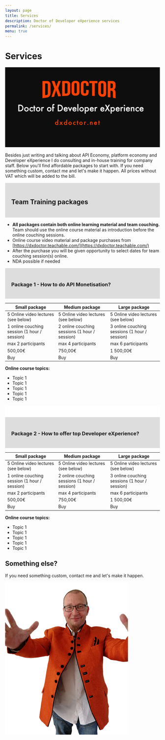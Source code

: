 ```yaml
---
layout: page
title: Services
description: Doctor of Developer eXperience services
permalink: /services/
menu: true
---
```


# Services

<img src="/assets/img/dxdoctor-logo.png" alt="DX Doctor Logo" width="1238">

Besides just writing and talking about API Economy, platform economy and Developer eXperience I do consulting and in-house training for company staff. Below you'll find affordable packages to start with. If you need something custom, contact me and let's make it happen. All prices without VAT which will be added to the bill. 


<div style="background-color:#ddd;padding:10px;">
<div>
<h2 style="padding:10px;">Team Training packages</h2>
</div>
</div>


* **All packages contain both online learning material and team couching.** Team should use the online course material as introduction before the online couching sessions. 
* Online course video material and package purchases from [https://dxdoctor.teachable.com/](https://dxdoctor.teachable.com/) 
* After the purchase you will be given opportunity to select dates for team couching session(s) online. 
* NDA possible if needed

<div style="background-color:#ddd;padding:10px;">
<div>
<h3 style="padding:10px;">Package 1 - How to do API Monetisation?</h3>
</div>
</div>

| Small package | Medium package | Large package |
|-------|--------|---------|
| 5 Online video lectures (see below) | 5 Online video lectures (see below) | 5 Online video lectures (see below) |
| 1 online couching session (1 hour / session) | 2 online couching sessions (1 hour / session) | 3 online couching sessions (1 hour / session) |
| max 2 participants | max 4 participants | max 6 participants |
| 500,00€ | 750,00€ | 1 500,00€ |
| Buy | Buy | Buy |


**Online course topics:**

* Topic 1
* Topic 1
* Topic 1
* Topic 1
* Topic 1

<div style="background-color:#fff;padding:10px;">&nbsp;</div>


<div style="background-color:#ddd;padding:10px;">
<div>
<h3 style="padding:10px;">Package 2 - How to offer top Developer eXperience?</h3>
</div>
</div>


| Small package | Medium package | Large package |
|-------|--------|---------|
| 5 Online video lectures (see below) | 5 Online video lectures (see below) | 5 Online video lectures (see below) |
| 1 online couching session (1 hour / session) | 2 online couching sessions (1 hour / session) | 3 online couching sessions (1 hour / session) |
| max 2 participants | max 4 participants | max 6 participants |
| 500,00€ | 750,00€ | 1 500,00€ |
| Buy | Buy | Buy |

**Online course topics:**

* Topic 1
* Topic 1
* Topic 1
* Topic 1
* Topic 1


## Something else? 

If you need something custom, contact me and let's make it happen. 


<img class="img-rounded" src="/assets/img/uploads/jarkko-full.png" alt="Jarkko APItalist Moilanen" width="400">

